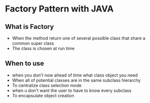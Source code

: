 Factory Pattern with JAVA
========

What is Factory
----
* When the method return one of several possible class that share a common super class
* The class is chosen at run time

When to use
----
* when you don't now ahead of time what class object you need 
* When all of potential classes are in the same subclass hierarchy
* To centralize class selection mode
* when u don't want the user to have to know every subclass
* To encapsulate object creation





